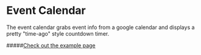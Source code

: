 Event Calendar
=============

The event calendar grabs event info from a google calendar and displays a pretty "time-ago" style countdown timer.

#####[Check out the example page](http://eventcountdown.jklb.co)
